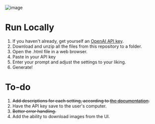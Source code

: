 ![image](https://github.com/EnemyCube/dalle3-openai-api-image-generator/assets/46894291/c7d24179-a292-41b2-aa9f-6b5bb33201ee)

# Run Locally
1. If you haven't already, get yourself an [OpenAI API key](https://www.howtogeek.com/885918/how-to-get-an-openai-api-key/).
2. Download and unzip all the files from this repository to a folder.
3. Open the .html file in a web browser.
4. Paste in your API key
5. Enter your prompt and adjust the settings to your liking.
6. Generate!

# To-do
1. ~~Add descriptions for each setting, according to [the documentation](https://cookbook.openai.com/articles/what_is_new_with_dalle_3).~~
2. Have the API key save to the user's computer.
3. ~~Better error handling.~~
4. Add the ability to download images from the UI.
